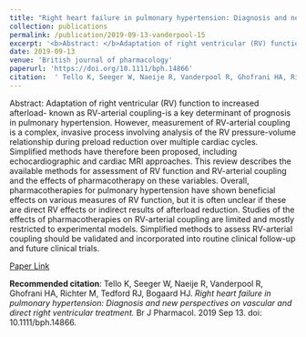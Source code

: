 ```yaml
--- 
title: "Right heart failure in pulmonary hypertension: Diagnosis and new perspectives on vascular and direct right ventricular treatment." 
collection: publications 
permalink: /publication/2019-09-13-vanderpool-15 
excerpt: '<b>Abstract: </b>Adaptation of right ventricular (RV) function to increased afterload- known as RV-arterial coupling-is a key determinant of prognosis in pulmonary hypertension. However, measurement of RV-arterial coupling is a complex, invasive process involving analysis of the RV pressure-volume relationship during preload reduction over [...]' 
date: 2019-09-13 
venue: 'British journal of pharmacology' 
paperurl: 'https://doi.org/10.1111/bph.14866' 
citation:  ' Tello K, Seeger W, Naeije R, Vanderpool R, Ghofrani HA, Richter M, Tedford RJ, Bogaard HJ. <i>Right heart failure in pulmonary hypertension: Diagnosis and new perspectives on vascular and direct right ventricular treatment.</i> Br J Pharmacol. 2019 Sep 13. doi: 10.1111/bph.14866.' 
--- 
```

Abstract:  Adaptation of right ventricular (RV) function to increased afterload- known as RV-arterial coupling-is a key determinant of prognosis in pulmonary hypertension. However, measurement of RV-arterial coupling is a complex, invasive process involving analysis of the RV pressure-volume relationship during preload reduction over multiple cardiac cycles. Simplified methods have therefore been proposed, including echocardiographic and cardiac MRI approaches. This review describes the available methods for assessment of RV function and RV-arterial coupling and the effects of pharmacotherapy on these variables. Overall, pharmacotherapies for pulmonary hypertension have shown beneficial effects on various measures of RV function, but it is often unclear if these are direct RV effects or indirect results of afterload reduction. Studies of the effects of pharmacotherapies on RV-arterial coupling are limited and mostly restricted to experimental models. Simplified methods to assess RV-arterial coupling should be validated and incorporated into routine clinical follow-up and future clinical trials.  
 
[Paper Link](https://doi.org/10.1111/bph.14866) 
 
<b>Recommended citation</b>:  Tello K, Seeger W, Naeije R, Vanderpool R, Ghofrani HA, Richter M, Tedford RJ, Bogaard HJ. <i>Right heart failure in pulmonary hypertension: Diagnosis and new perspectives on vascular and direct right ventricular treatment.</i> Br J Pharmacol. 2019 Sep 13. doi: 10.1111/bph.14866. 
